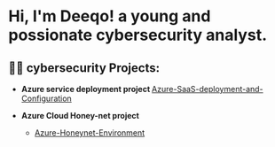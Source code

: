 <h1>Hi, I'm Deeqo! a young and possionate cybersecurity analyst.</h1>

<h2>👨‍💻 cybersecurity Projects:</h2>

- <b> Azure service deployment project </b>
[Azure-SaaS-deployment-and-Configuration](https://github.com/dqoahmed/Azure-SaaS-deployment-and-Configuration)

- <b> Azure Cloud Honey-net project </b>
  - [Azure-Honeynet-Environment](https://github.com/dqoahmed/Azure-Honeynet-Environment)






